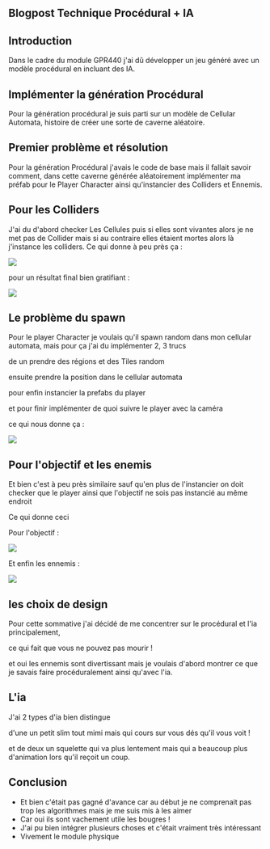 ## Blogpost Technique Procédural + IA

## Introduction 

Dans le cadre du module GPR440 j'ai dû développer un jeu généré avec un modèle procédural 
en incluant des IA.

## Implémenter la génération Procédural 

Pour la génération procédural je suis parti sur un modèle de Cellular Automata,
histoire de créer une sorte de caverne aléatoire.

## Premier problème et résolution 

Pour la génération Procédural j'avais le code de base mais il fallait savoir comment, dans cette 
caverne générée aléatoirement implémenter ma préfab pour le Player Character ainsi qu'instancier des Colliders et 
Ennemis.

## Pour les Colliders 

J'ai du d'abord checker Les Cellules puis si elles sont vivantes alors je ne met pas de Collider 
mais si au contraire elles étaient mortes alors là j'instance les colliders.
Ce qui donne à peu près ça :

![](https://FlorianRossignol.github.io/Images/PhysicsBox.png)

pour un résultat final bien gratifiant :

![](https://FlorianRossignol.github.io/Images/PhysicsBoxFinal.png)

## Le problème du spawn 

Pour le player Character je voulais qu'il spawn random dans mon cellular automata, mais pour ça j'ai du implémenter 2, 3 trucs

de un prendre des régions et des Tiles random

ensuite prendre la position dans le cellular automata 

pour enfin instancier la prefabs du player

et pour finir implémenter de quoi suivre le player avec la caméra 

ce qui nous donne ça :


![](https://FlorianRossignol.github.io/Images/Startingroom.png)

## Pour l'objectif et les enemis

Et bien c'est à peu près similaire sauf qu'en plus de l'instancier on doit checker 
que le player ainsi que l'objectif ne sois pas instancié au même endroit

Ce qui donne ceci

Pour l'objectif :

![](https://FlorianRossignol.github.io/Images/SpawnObjectifs.png)

Et enfin les ennemis :

![](https://FlorianRossignol.github.io/Images/SpawnEnemy.png)

## les choix de design 

Pour cette sommative j'ai décidé de me concentrer sur le procédural et l'ia principalement,

ce qui fait que vous ne pouvez pas mourir ! 

et oui les ennemis sont divertissant mais je voulais d'abord montrer ce que je savais faire procéduralement ainsi qu'avec l'ia.


## L'ia 


J'ai 2 types d'ia bien distingue

d'une un petit slim tout mimi mais qui cours sur vous dés qu'il vous voit !

et de deux un squelette qui va plus lentement mais qui a beaucoup plus d'animation lors qu'il reçoit un coup.


## Conclusion 

- Et bien c'était pas gagné d'avance car au début je ne comprenait pas trop les algorithmes mais je me suis mis à les aimer
- Car oui ils sont vachement utile les bougres !
- J'ai pu bien intégrer plusieurs choses et c'était vraiment très intéressant 
- Vivement le module physique



